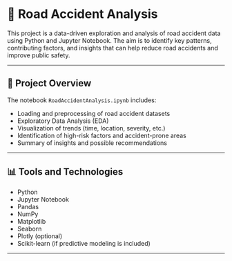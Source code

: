 # 🚧 Road Accident Analysis

This project is a data-driven exploration and analysis of road accident data using Python and Jupyter Notebook. The aim is to identify key patterns, contributing factors, and insights that can help reduce road accidents and improve public safety.

---

## 📌 Project Overview

The notebook `RoadAccidentAnalysis.ipynb` includes:

- Loading and preprocessing of road accident datasets
- Exploratory Data Analysis (EDA)
- Visualization of trends (time, location, severity, etc.)
- Identification of high-risk factors and accident-prone areas
- Summary of insights and possible recommendations

---

## 📊 Tools and Technologies

- Python
- Jupyter Notebook
- Pandas
- NumPy
- Matplotlib
- Seaborn
- Plotly (optional)
- Scikit-learn (if predictive modeling is included)

---
